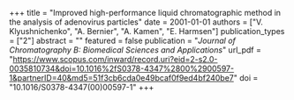 +++
title = "Improved high-performance liquid chromatographic method in the analysis of adenovirus particles"
date = 2001-01-01
authors = ["V. Klyushnichenko", "A. Bernier", "A. Kamen", "E. Harmsen"]
publication_types = ["2"]
abstract = ""
featured = false
publication = "*Journal of Chromatography B: Biomedical Sciences and Applications*"
url_pdf = "https://www.scopus.com/inward/record.uri?eid=2-s2.0-0035810734&doi=10.1016%2fS0378-4347%2800%2900597-1&partnerID=40&md5=51f3cb6cda0e49bcaf0f9ed4bf240be7"
doi = "10.1016/S0378-4347(00)00597-1"
+++

